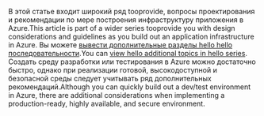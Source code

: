 <span data-ttu-id="75cbd-101">В этой статье входит широкий ряд tooprovide, вопросы проектирования и рекомендации по мере построения инфраструктуру приложения в Azure.</span><span class="sxs-lookup"><span data-stu-id="75cbd-101">This article is part of a wider series tooprovide you with design considerations and guidelines as you build out an application infrastructure in Azure.</span></span> <span data-ttu-id="75cbd-102">Вы можете [вывести дополнительные разделы hello hello последовательности](#next-steps).</span><span class="sxs-lookup"><span data-stu-id="75cbd-102">You can [view hello additional topics in hello series](#next-steps).</span></span> <span data-ttu-id="75cbd-103">Создать среду разработки или тестирования в Azure можно достаточно быстро, однако при реализации готовой, высокодоступной и безопасной среды следует учитывать ряд дополнительных рекомендаций.</span><span class="sxs-lookup"><span data-stu-id="75cbd-103">Although you can quickly build out a dev/test environment in Azure, there are additional considerations when implementing a production-ready, highly available, and secure environment.</span></span>

